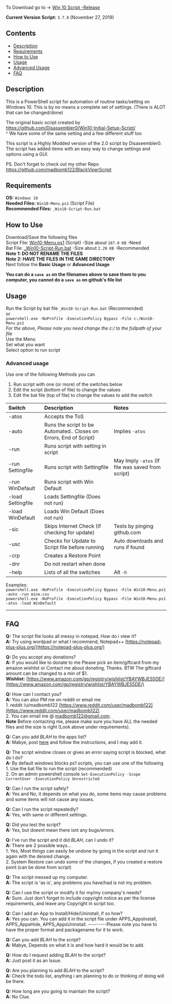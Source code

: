 To Download go to -> [Win 10 Script -Release](https://github.com/madbomb122/Win10Script/releases)

**Current Version**
**Script:** `3.7.0` (November 27, 2019)


## Contents
 - [Description](#description)
 - [Requirements](#requirements)
 - [How to Use](#how-to-use)
 - [Usage](#usage)
 - [Advanced Usage](#advanced-usage)
 - [FAQ](#faq)


## Description
This is a PowerShell script for automation of routine tasks/setting on Windows 10. 
This is by no means a complete set of settings. (There is ALOT that can be changed/done)

The original basic script created by https://github.com/Disassembler0/Win10-Initial-Setup-Script/  
^ We have some of the same setting and a few different stuff too

This script is a Highly Modded version of the 2.0 script by Disaseembler0.
The script has added items with an easy way to change settings and options using a GUI.

PS. Don't forget to check out my other Repo https://github.com/madbomb122/BlackViperScript 


## Requirements
**OS:** `Windows 10`  
**Needed Files:** `Win10-Menu.ps1` (Script File)  
**Recommended Files:** `_Win10-Script-Run.bat` 


## How to Use
Download/Save the following files  
Script File: [Win10-Menu.ps1](https://github.com/madbomb122/Win10Script/raw/master/Win10-Menu.ps1) (Script) -Size about `187.0 KB` -Need  
Bat File: [_Win10-Script-Run.bat](https://github.com/madbomb122/Win10Script/raw/master/_Win10-Script-Run.bat) -Size about `2.29 KB` -Recommended  
  **Note 1: DO NOT RENAME THE FILES**  
  **Note 2: HAVE THE FILES IN THE SAME DIRECTORY**  
Next follow the **Basic Usage** or **Advanced Usage**  

**You can do a `save as` on the filenames above to save them to you computer, you cannot do a `save as` on github's file list**  


## Usage
Run the Script by bat file `_Win10-Script-Run.bat` (Recommended)  
or  
`powershell.exe -NoProfile -ExecutionPolicy Bypass -File c:/Win10-Menu.ps1`   
*For the above, Please note you need change the c:/ to the fullpath of your file*  
Use the Menu  
Set what you want  
Select option to run script  


### Advanced usage
Use one of the following Methods you can 
1. Run script with one (or more) of the switches below
2. Edit the script (bottom of file) to change the values
3. Edit the bat file (top of file) to change the values to add the switch

|   Switch  | Description                                                         | Notes                            |
| :-------- | :-------------------------------------------------------------------| :------------------------------- |
| -atos     | Accepts the ToS                                                     |                                  |
| -auto     | Runs the script to be Automated.. Closes on Errors, End of Script)  | Implies `-atos`                  |
| -run      | Runs script with setting in script                                  |                                  |
| -run Settingfile    | Runs script with Settingfile                              | May Imply `-atos` (If file was saved from script) |
| -run WinDefault     | Runs script with Win Default                              |                                  |
| -load Settingfile   | Loads Settingfile (Does not run)                          |                                  |
| -load WinDefault    | Loads Win Default (Does not run)                          |                                  |
| -sic      | Skips Internet Check (If checking for update)                       | Tests by pinging github.com      |
| -usc      | Checks for Update to Script file before running                     | Auto downloads and runs if found |
| -crp      | Creates a Restore Point                                             |                                  |
| -dnr      | Do not restart when done                                            |                                  |
| -help     | Lists of all the switches                                           | Alt `-h`                         |

Examples:  
`powershell.exe -NoProfile -ExecutionPolicy Bypass -File Win10-Menu.ps1 -auto -run mine.csv`  
`powershell.exe -NoProfile -ExecutionPolicy Bypass -File Win10-Menu.ps1 -atos -load WinDefault`

******
## FAQ
**Q:** The script file looks all messy in notepad, How do i view it?  
**A:** Try using wordpad or what I recommend, Notepad++ [https://notepad-plus-plus.org/](https://notepad-plus-plus.org/) 

**Q:** Do you accept any donations?  
**A:** If you would like to donate to me Please pick an item/giftcard from my amazon wishlist or Contact me about donating, Thanks. BTW The giftcard amount can be changed to a min of $1.  
**Wishlist:** [https://www.amazon.com/gp/registry/wishlist/YBAYWBJES5DE/](https://www.amazon.com/gp/registry/wishlist/YBAYWBJES5DE/)

**Q:** How can I contact you?  
**A:** You can also PM me on reddit or email me  
         1. reddit /u/madbomb122 [https://www.reddit.com/user/madbomb122](https://www.reddit.com/user/madbomb122)  
         2. You can email me @ madbomb122@gmail.com.  
**Note** Before contacting me, please make sure you have ALL the needed files and the size is right (Look above under requirements). 

**Q:** Can you add *BLAH* to the apps list?  
**A:** Mabye, post [here](https://github.com/madbomb122/Win10Script/issues/8) and follow the instructions, and I may add it. 


**Q:** The script window closes or gives an error saying script is blocked, what do I do?  
**A:** By default windows blocks ps1 scripts, you can use one of the following  
         1. Use the bat file to run the script (recommended)  
         2. On an admin powershell console `Set-ExecutionPolicy -Scope CurrentUser -ExecutionPolicy Unrestricted`

**Q:** Can I run the script safely?  
**A:** Yes and No, it depends on what you do, some items may cause problems and some items will not cause any issues.

**Q:** Can I run the script repeatedly?  
**A:** Yes, with same or different settings.

**Q:** Did you test the script?  
**A:** Yes, but doesnt mean there isnt any bugs/errors.

**Q:** I've run the script and it did *BLAH*, can I undo it?  
**A:** There are 2 possible ways...  
         1. Yes, Most things can easily be undone by going in the script and run it again with the deisred change.  
         2. System Restore can undo some of the changes, if you created a restore point (can be done from script)

**Q:** The script messed up my computer.  
**A:** The script is 'as is', any problems you have/had is not my problem.

**Q:** Can I use the script or modify it for my/my company's needs?  
**A:** Sure. Just don't forget to include copyright notice as per the license requirements, and leave any Copyright in script too.

**Q:** Can I add an App to Install/Hide/Uninstall, if so how?  
**A:** Yes you can. You can add it in the script file under APPS_AppsInstall, APPS_AppsHide, APPS_AppsUninstall.
---------Please note you have to have the proper format and packagename for it to work.

**Q:** Can you add *BLAH* to the script?  
**A:** Mabye, Depends on what it is and how hard it would be to add. 

**Q:** How do I request adding *BLAH* to the script?  
**A:** Just post it as an Issue.

**Q:** Are you planning to add *BLAH* to the script?  
**A:** Check the todo list, anything i am planning to do or thinking of doing will be there.

**Q:** How long are you going to maintain the script?  
**A:** No Clue.
